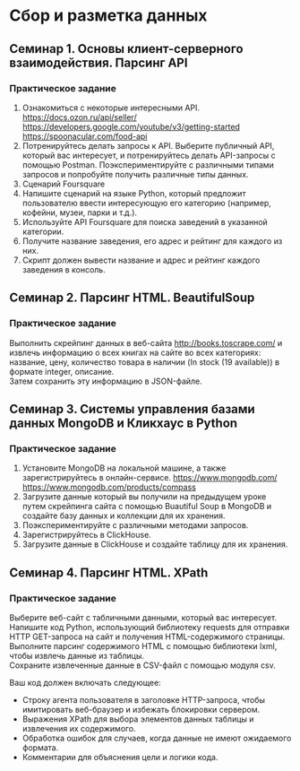 # Сбор и разметка данных

## Семинар 1. Основы клиент-серверного взаимодействия. Парсинг API

### Практическое задание

1. Ознакомиться с некоторые интересными API.
   https://docs.ozon.ru/api/seller/
   https://developers.google.com/youtube/v3/getting-started 
   https://spoonacular.com/food-api
2. Потренируйтесь делать запросы к API. Выберите публичный API, который вас интересует, и потренируйтесь делать API-запросы с помощью Postman. Поэкспериментируйте с различными типами запросов и попробуйте получить различные типы данных.
3. Сценарий Foursquare
4. Напишите сценарий на языке Python, который предложит пользователю ввести интересующую его категорию (например, кофейни, музеи, парки и т.д.).
5. Используйте API Foursquare для поиска заведений в указанной категории.
6. Получите название заведения, его адрес и рейтинг для каждого из них.
7. Скрипт должен вывести название и адрес и рейтинг каждого заведения в консоль.

## Семинар 2. Парсинг HTML. BeautifulSoup

### Практическое задание

Выполнить скрейпинг данных в веб-сайта http://books.toscrape.com/ и извлечь информацию о всех книгах на сайте во всех категориях: название, цену, количество товара в наличии (In stock (19 available)) в формате integer, описание.  
Затем сохранить эту информацию в JSON-файле.

## Семинар 3. Системы управления базами данных MongoDB и Кликхаус в Python

### Практическое задание

1. Установите MongoDB на локальной машине, а также зарегистрируйтесь в онлайн-сервисе.
   https://www.mongodb.com/  
   https://www.mongodb.com/products/compass
2. Загрузите данные который вы получили на предыдущем уроке путем скрейпинга сайта с помощью Buautiful Soup в MongoDB и создайте базу данных и коллекции для их хранения.
3. Поэкспериментируйте с различными методами запросов.
4. Зарегистрируйтесь в ClickHouse.
5. Загрузите данные в ClickHouse и создайте таблицу для их хранения.

## Семинар 4. Парсинг HTML. XPath

### Практическое задание

Выберите веб-сайт с табличными данными, который вас интересует.  
Напишите код Python, использующий библиотеку requests для отправки HTTP GET-запроса на сайт и получения HTML-содержимого страницы.  
Выполните парсинг содержимого HTML с помощью библиотеки lxml, чтобы извлечь данные из таблицы.  
Сохраните извлеченные данные в CSV-файл с помощью модуля csv.  

Ваш код должен включать следующее:
- Строку агента пользователя в заголовке HTTP-запроса, чтобы имитировать веб-браузер и избежать блокировки сервером.
- Выражения XPath для выбора элементов данных таблицы и извлечения их содержимого.
- Обработка ошибок для случаев, когда данные не имеют ожидаемого формата.
- Комментарии для объяснения цели и логики кода.
